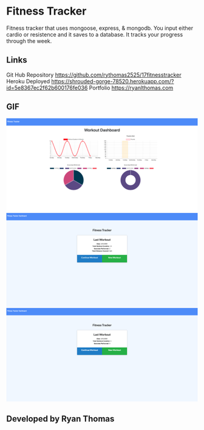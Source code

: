 # Fitness Tracker
Fitness tracker that uses mongoose, express, & mongodb.  You input either cardio or resistence and it saves to a database. It tracks your progress through the week.

##  Links
Git Hub Repository
https://github.com/rythomas2525/17fitnesstracker
Heroku Deployed
https://shrouded-gorge-78520.herokuapp.com/?id=5e8367ec2f62b600176fe036
Portfolio
https://ryanlthomas.com




## GIF
![Image description](public/images/1.png)
![Image description](public/images/2.png)
![Image description](public/images/3.png)
## Developed by Ryan Thomas
